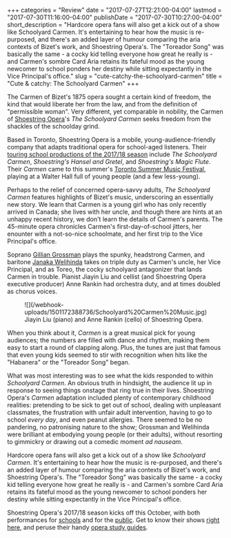 +++
categories = "Review"
date = "2017-07-27T12:21:00-04:00"
lastmod = "2017-07-30T11:16:00-04:00"
publishDate = "2017-07-30T10:27:00-04:00"
short_description = "Hardcore opera fans will also get a kick out of a show like Schoolyard Carmen. It's entertaining to hear how the music is re-purposed, and there's an added layer of humour comparing the aria contexts of Bizet's work, and Shoestring Opera's. The \"Toreador Song\" was basically the same - a cocky kid telling everyone how great he really is - and Carmen's sombre Card Aria retains its fateful mood as the young newcomer to school ponders her destiny while sitting expectantly in the Vice Principal's office."
slug = "cute-catchy-the-schoolyard-carmen"
title = "Cute &amp; catchy: The Schoolyard Carmen"
+++

The Carmen of Bizet's 1875 opera sought a certain kind of freedom, the kind that would liberate her from the law, and from the definition of "permissible woman". Very different, yet comparable in nobility, the Carmen of [Shoestring Opera](/scene/companies/shoestring-opera/)'s *The Schoolyard Carmen* seeks freedom from the shackles of the schoolday grind.

Based in Toronto, Shoestring Opera is a mobile, young-audience-friendly company that adapts traditional opera for school-aged listeners. Their [touring school productions of the 2017/18 season](http://shoestringopera.com/school-performances.html) include *The Schoolyard Carmen*, *Shoestring's Hansel and Gretel*, and *Shoestring's Magic Flute*. Their *Carmen* came to this summer's [Toronto Summer Music Festival](http://www.torontosummermusic.com/2017-festival/2017-calendar/), playing at a Walter Hall full of young people (and a few less-young).

Perhaps to the relief of concerned opera-savvy adults, *The Schoolyard Carmen* features highlights of Bizet's music, underscoring an essentially new story. We learn that Carmen is a young girl who has only recently arrived in Canada; she lives with her uncle, and though there are hints at an unhappy recent history, we don't learn the details of Carmen's parents. The 45-minute opera chronicles Carmen's first-day-of-school jitters, her enounter with a not-so-nice schoolmate, and her first trip to the Vice Principal's office.

Soprano [Gillian Grossman](/scene/people/gillian-grossman/) plays the spunky, headstrong Carmen, and baritone [Janaka Welihinda](/scene/people/janaka-welihinda/) takes on triple duty as Carmen's uncle, her Vice Principal, and as Toreo, the cocky schoolyard antagonizer that lands Carmen in trouble. Pianist Jiayin Liu and cellist (and Shoestring Opera executive producer) Anne Rankin had orchestra duty, and at times doubled as chorus voices.

<figure data-type="image">
![](/webhook-uploads/1501172388736/Schoolyard%20Carmen%20Music.jpg)
<figcaption>Jiayin Liu (piano) and Anne Rankin (cello) of Shoestring Opera.</figcaption>
</figure>

When you think about it, *Carmen* is a great musical pick for young audiences; the numbers are filled with dance and rhythm, making them easy to start a round of clapping along. Plus, the tunes are just that famous that even young kids seemed to stir with recognition when hits like the "Habanera" or the "Toreador Song" began.

What was most interesting was to see what the kids responded to within *Schoolyard Carmen*. An obvious truth in hindsight, the audience lit up in response to seeing things onstage that ring true in their lives. Shoestring Opera's *Carmen* adaptation included plenty of contemporary childhood realities: pretending to be sick to get out of school, dealing with unpleasant classmates, the frustration with unfair adult intervention, having to go to school *every day*, and even peanut allergies. There seemed to be no pandering, no patronising nature to the show; Grossman and Welihinda were brilliant at embodying young people (or their adults), without resorting to gimmickry or drawing out a comedic moment *ad nauseam*.

Hardcore opera fans will also get a kick out of a show like *Schoolyard Carmen*. It's entertaining to hear how the music is re-purposed, and there's an added layer of humour comparing the aria contexts of Bizet's work, and Shoestring Opera's. The "Toreador Song" was basically the same - a cocky kid telling everyone how great he really is - and Carmen's sombre Card Aria retains its fateful mood as the young newcomer to school ponders her destiny while sitting expectantly in the Vice Principal's office.

Shoestring Opera's 2017/18 season kicks off this October, with both performances for [schools](http://shoestringopera.com/school-performances.html) and for the [public](http://shoestringopera.com/public-performances.html). Get to know their shows [right here](http://shoestringopera.com/shows.html), and peruse their handy [opera study guides](http://shoestringopera.com/studyguides.html).
